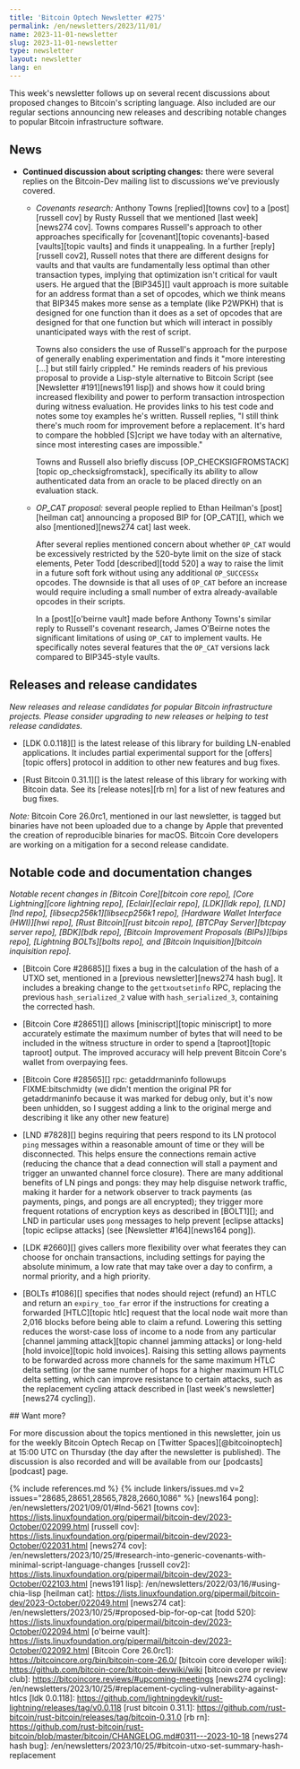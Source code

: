 ```yaml
---
title: 'Bitcoin Optech Newsletter #275'
permalink: /en/newsletters/2023/11/01/
name: 2023-11-01-newsletter
slug: 2023-11-01-newsletter
type: newsletter
layout: newsletter
lang: en
---
```

This week's newsletter follows up on several recent discussions about
proposed changes to Bitcoin's scripting language.  Also included are our
regular sections announcing new releases and describing notable changes
to popular Bitcoin infrastructure software.

## News

- **Continued discussion about scripting changes:** there were several
  replies on the Bitcoin-Dev mailing list to discussions we've
  previously covered.

    - *Covenants research:* Anthony Towns [replied][towns cov] to a
      [post][russell cov] by Rusty Russell that we mentioned [last
      week][news274 cov].  Towns compares Russell's approach to other
      approaches specifically for [covenant][topic covenants]-based
      [vaults][topic vaults] and finds it unappealing.  In a further
      [reply][russell cov2], Russell notes that there are different designs
      for vaults and that vaults are fundamentally less optimal than
      other transaction types, implying that optimization isn't
      critical for vault users.  He argued that the [BIP345][] vault
      approach is more suitable for an address format than a set of
      opcodes, which we think means that BIP345 makes more sense as a
      template (like P2WPKH) that is designed for one function than it
      does as a set of opcodes that are designed for that one function
      but which will interact in possibly unanticipated ways with the
      rest of script.

      Towns also considers the use of Russell's approach for the purpose
      of generally enabling experimentation and finds it "more
      interesting [...] but still fairly crippled."  He reminds
      readers of his previous proposal to provide a Lisp-style
      alternative to Bitcoin Script (see [Newsletter #191][news191
      lisp]) and shows how it could bring increased flexibility and
      power to perform transaction introspection during witness
      evaluation.  He provides links to his test code and notes some toy
      examples he's written.  Russell replies, "I still think there's
      much room for improvement before a replacement.  It's hard to
      compare the hobbled [S]cript we have today with an alternative,
      since most interesting cases are impossible."

      Towns and Russell also briefly discuss
      [OP_CHECKSIGFROMSTACK][topic op_checksigfromstack], specifically
      its ability to allow authenticated data from an oracle to be
      placed directly on an evaluation stack.

    - *OP_CAT proposal:* several people replied to Ethan Heilman's
      [post][heilman cat] announcing a proposed BIP for [OP_CAT][],
      which we also [mentioned][news274 cat] last week.

      After several replies mentioned concern about whether `OP_CAT`
      would be excessively restricted by the 520-byte limit on the size
      of stack elements, Peter Todd [described][todd 520] a way to raise the
      limit in a future soft fork without using any additional
      `OP_SUCCESSx` opcodes.  The downside is that all uses of `OP_CAT`
      before an increase would require including a small number of extra
      already-available opcodes in their scripts.

      In a [post][o'beirne vault] made before Anthony Towns's similar
      reply to Russell's covenant research, James O'Beirne notes the
      significant limitations of using `OP_CAT` to implement vaults.  He
      specifically notes several features that the `OP_CAT` versions
      lack compared to BIP345-style vaults.

## Releases and release candidates

*New releases and release candidates for popular Bitcoin infrastructure
projects.  Please consider upgrading to new releases or helping to test
release candidates.*

- [LDK 0.0.118][] is the latest release of this library for building
  LN-enabled applications.  It includes partial experimental support for
  the [offers][topic offers] protocol in addition to other new features
  and bug fixes.

- [Rust Bitcoin 0.31.1][] is the latest release of this library for
  working with Bitcoin data.  See its [release notes][rb rn] for a list
  of new features and bug fixes.

_Note:_ Bitcoin Core 26.0rc1, mentioned in our last newsletter, is
tagged but binaries have not been uploaded due to a change by Apple that
prevented the creation of reproducible binaries for macOS.  Bitcoin Core
developers are working on a mitigation for a second release candidate.

## Notable code and documentation changes

*Notable recent changes in [Bitcoin Core][bitcoin core repo], [Core
Lightning][core lightning repo], [Eclair][eclair repo], [LDK][ldk repo],
[LND][lnd repo], [libsecp256k1][libsecp256k1 repo], [Hardware Wallet
Interface (HWI)][hwi repo], [Rust Bitcoin][rust bitcoin repo], [BTCPay
Server][btcpay server repo], [BDK][bdk repo], [Bitcoin Improvement
Proposals (BIPs)][bips repo], [Lightning BOLTs][bolts repo], and
[Bitcoin Inquisition][bitcoin inquisition repo].*

- [Bitcoin Core #28685][] fixes a bug in the calculation of the hash
  of a UTXO set, mentioned in a [previous newsletter][news274 hash
  bug]. It includes a breaking change to the `gettxoutsetinfo` RPC,
  replacing the previous `hash_serialized_2` value with
  `hash_serialized_3`, containing the corrected hash.

- [Bitcoin Core #28651][] allows [miniscript][topic miniscript] to more
  accurately estimate the maximum number of bytes that will need to be
  included in the witness structure in order to spend a [taproot][topic
  taproot] output.  The improved accuracy will help prevent Bitcoin
  Core's wallet from overpaying fees.

- [Bitcoin Core #28565][] rpc: getaddrmaninfo followups
  FIXME:bitschmidty (we didn't mention the original PR for
  getaddrmaninfo because it was marked for debug only, but it's now been
  unhidden, so I suggest adding a link to the original merge and
  describing it like any other new feature)

- [LND #7828][] begins requiring that peers respond to its LN protocol `ping`
  messages within a reasonable amount of time or they will be
  disconnected.  This helps ensure the connections remain active
  (reducing the chance that a dead connection will stall a payment and
  trigger an unwanted channel force closure).  There are many additional
  benefits of LN pings and pongs: they may help disguise network
  traffic, making it harder for a network observer to track payments (as
  payments, pings, and pongs are all encrypted); they trigger more
  frequent rotations of encryption keys as described in [BOLT1][]; and
  LND in particular uses `pong` messages to help prevent [eclipse
  attacks][topic eclipse attacks] (see [Newsletter #164][news164 pong]).

- [LDK #2660][] gives callers more flexibility over what feerates they
  can choose for onchain transactions, including settings for paying the
  absolute minimum, a low rate that may take over a day to confirm, a
  normal priority, and a high priority.

- [BOLTs #1086][] specifies that nodes should reject (refund) an HTLC
  and return an `expiry_too_far` error if the instructions for creating
  a forwarded [HTLC][topic htlc] request that the local node wait more
  than 2,016 blocks before being able to claim a refund.  Lowering this
  setting reduces the worst-case loss of income to a node from any
  particular [channel jamming attack][topic channel jamming attacks] or
  long-held [hold invoice][topic hold invoices].  Raising this setting
  allows payments to be forwarded across more channels for the same
  maximum HTLC delta setting (or the same number of hops for a higher
  maximum HTLC delta setting, which can improve resistance to certain
  attacks, such as the replacement cycling attack described in [last
  week's newsletter][news274 cycling]).

<div markdown="1" class="callout">
## Want more?

For more discussion about the topics mentioned in this newsletter, join
us for the weekly Bitcoin Optech Recap on [Twitter
Spaces][@bitcoinoptech] at 15:00 UTC on Thursday (the day after the
newsletter is published).  The discussion is also recorded and will be
available from our [podcasts][podcast] page.

</div>

{% include references.md %}
{% include linkers/issues.md v=2 issues="28685,28651,28565,7828,2660,1086" %}
[news164 pong]: /en/newsletters/2021/09/01/#lnd-5621
[towns cov]: https://lists.linuxfoundation.org/pipermail/bitcoin-dev/2023-October/022099.html
[russell cov]: https://lists.linuxfoundation.org/pipermail/bitcoin-dev/2023-October/022031.html
[news274 cov]: /en/newsletters/2023/10/25/#research-into-generic-covenants-with-minimal-script-language-changes
[russell cov2]: https://lists.linuxfoundation.org/pipermail/bitcoin-dev/2023-October/022103.html
[news191 lisp]: /en/newsletters/2022/03/16/#using-chia-lisp
[heilman cat]: https://lists.linuxfoundation.org/pipermail/bitcoin-dev/2023-October/022049.html
[news274 cat]: /en/newsletters/2023/10/25/#proposed-bip-for-op-cat
[todd 520]: https://lists.linuxfoundation.org/pipermail/bitcoin-dev/2023-October/022094.html
[o'beirne vault]: https://lists.linuxfoundation.org/pipermail/bitcoin-dev/2023-October/022092.html
[Bitcoin Core 26.0rc1]: https://bitcoincore.org/bin/bitcoin-core-26.0/
[bitcoin core developer wiki]: https://github.com/bitcoin-core/bitcoin-devwiki/wiki
[bitcoin core pr review club]: https://bitcoincore.reviews/#upcoming-meetings
[news274 cycling]: /en/newsletters/2023/10/25/#replacement-cycling-vulnerability-against-htlcs
[ldk 0.0.118]: https://github.com/lightningdevkit/rust-lightning/releases/tag/v0.0.118
[rust bitcoin 0.31.1]: https://github.com/rust-bitcoin/rust-bitcoin/releases/tag/bitcoin-0.31.0
[rb rn]: https://github.com/rust-bitcoin/rust-bitcoin/blob/master/bitcoin/CHANGELOG.md#0311---2023-10-18
[news274 hash bug]: /en/newsletters/2023/10/25/#bitcoin-utxo-set-summary-hash-replacement
